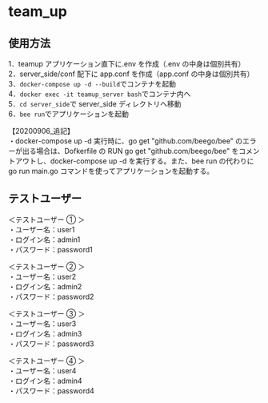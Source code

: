 # team_up

## 使用方法

1．teamup アプリケーション直下に.env を作成（.env の中身は個別共有）  
2．server_side/conf 配下に app.conf を作成（app.conf の中身は個別共有）  
3．`docker-compose up -d --build`でコンテナを起動  
4．`docker exec -it teamup_server bash`でコンテナ内へ  
5．`cd server_side`で server_side ディレクトリへ移動  
6．`bee run`でアプリケーションを起動

【20200906_追記】   
・docker-compose up -d 実行時に、go get "github.com/beego/bee" のエラーが出る場合は、Dofkerfile の RUN go get "github.com/beego/bee" をコメントアウトし、docker-compose up -d を実行する。また、bee run の代わりにgo run main.go コマンドを使ってアプリケーションを起動する。

## テストユーザー

＜テストユーザー ① ＞  
・ユーザー名：user1  
・ログイン名：admin1  
・パスワード：password1

＜テストユーザー ② ＞  
・ユーザー名：user2  
・ログイン名：admin2  
・パスワード：password2

＜テストユーザー ③ ＞  
・ユーザー名：user3  
・ログイン名：admin3  
・パスワード：password3

＜テストユーザー ④ ＞  
・ユーザー名：user4  
・ログイン名：admin4  
・パスワード：password4
